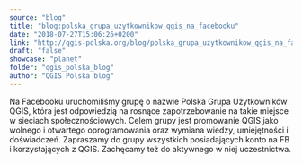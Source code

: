 ```yaml
---
source: "blog"
title: "blog:polska_grupa_uzytkownikow_qgis_na_facebooku"
date: "2018-07-27T15:06:26+0200"
link: "http://qgis-polska.org/blog/polska_grupa_uzytkownikow_qgis_na_facebooku"
draft: "false"
showcase: "planet"
folder: "qgis_polska_blog"
author: "QGIS Polska blog"
---
```


Na Facebooku uruchomiliśmy grupę o nazwie Polska Grupa Użytkowników QGIS, która jest odpowiedzią na rosnące zapotrzebowanie na takie miejsce w sieciach społecznościowych. Celem grupy jest promowanie QGIS jako wolnego i otwartego oprogramowania oraz wymiana wiedzy, umiejętności i doświadczeń. Zapraszamy do grupy wszystkich posiadających konto na FB i korzystających z QGIS. Zachęcamy też do aktywnego w niej uczestnictwa.
